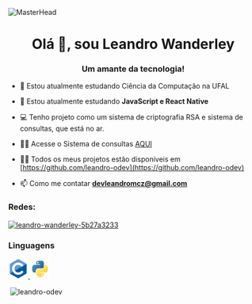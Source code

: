 ![MasterHead](https://arka-live.s3.us-east-2.amazonaws.com/uploads/2021/01/header_banner-6.jpg)
<h1 align="center">Olá 👋, sou Leandro Wanderley</h1>
<h3 align="center">Um amante da tecnologia!</h3>


- 🔭 Estou atualmente estudando Ciência da Computação na UFAL

- 🌱 Estou atualmente estudando **JavaScript e React Native**

- 💻 Tenho projeto como um sistema de criptografia RSA e sistema de consultas, que está no ar.

- 😶‍🌫️ Acesse o Sistema de consultas [AQUI](http://bit.ly/sistema-de-consulta)

- 👨‍💻 Todos os meus projetos estão disponíveis em [https://github.com/leandro-odev](https://github.com/leandro-odev)

- 📫 Como me contatar **devleandromcz@gmail.com**

<h3 align="left">Redes:</h3>
<p align="left">
<a href="https://linkedin.com/in/leandro-wanderley-5b27a3233" target="blank"><img align="center" src="https://raw.githubusercontent.com/rahuldkjain/github-profile-readme-generator/master/src/images/icons/Social/linked-in-alt.svg" alt="leandro-wanderley-5b27a3233" height="30" width="40" /></a>
</p>

<h3 align="left">Linguagens</h3>
<p align="left"> <a href="https://www.cprogramming.com/" target="_blank" rel="noreferrer"> <img src="https://raw.githubusercontent.com/devicons/devicon/master/icons/c/c-original.svg" alt="c" width="40" height="40"/> </a> <a href="https://www.python.org" target="_blank" rel="noreferrer"> <img src="https://raw.githubusercontent.com/devicons/devicon/master/icons/python/python-original.svg" alt="python" width="40" height="40"/> </a> </p>

<p>&nbsp;<img align="center" src="https://github-readme-stats.vercel.app/api?username=leandro-odev&show_icons=true&title_color=ffffff&text_color=ffffff&bg_color=000657&hide_border=true&locale=en" alt="leandro-odev" /></p>
